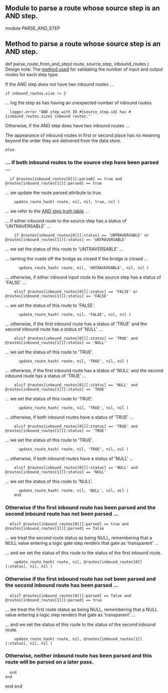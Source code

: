 ## Module to parse a route whose source step is an AND step.

module PARSE_AND_STEP
## Method to parse a route whose source step is an AND step.

  def parse_route_from_and_step( route, source_step, inbound_routes )
Design note: The [method used](https://ukparliament.github.io/ontologies/procedure/flowcharts/meta/design-notes/#validating-inputs-and-outputs-to-steps) for validating the number of input and output routes for each step type.

If the AND step does not have two inbound routes ...

    if inbound_routes.size != 2
... log the step as has having an unexpected number of inbound routes.

      logger.error "AND step with ID #{source_step.id} has #{inbound_routes.size} inbound routes."
Otherwise, if the AND step does have two inbound routes ...

The appearance of inbound routes in first or second place has no meaning beyond the order they are delivered from the data store.

    else
### ... if both inbound routes to the source step have been parsed ...

      if @routes[inbound_routes[0]][:parsed] == true and @routes[inbound_routes[1]][:parsed] == true
... we update the route parsed attribute to true.

        update_route_hash( route, nil, nil, true, nil )
... we refer to the [AND step truth table](https://ukparliament.github.io/ontologies/procedure/flowcharts/meta/design-notes/#truth-table-and) ...

... if either inbound route to the source step has a status of 'UNTRAVERSABLE' ...

        if @routes[inbound_routes[0]][:status] == 'UNTRAVERSABLE' or @routes[inbound_routes[1]][:status] == 'UNTRAVERSABLE'
... we set the status of this route to 'UNTRAVERSABLE' ...

... tainting the roads off the bridge as closed if the bridge is closed ...

          update_route_hash( route, nil, 'UNTRAVERSABLE', nil, nil )
... otherwise, if either inbound input route to the source step has a status of 'FALSE' ...

        elsif @routes[inbound_routes[0]][:status] == 'FALSE' or @routes[inbound_routes[1]][:status] == 'FALSE'
... we set the status of this route to 'FALSE'.

          update_route_hash( route, nil, 'FALSE', nil, nil )
... otherwise, if the first inbound route has a status of 'TRUE' and the second inbound route has a status of 'NULL' ...

        elsif @routes[inbound_routes[0]][:status] == 'TRUE' and @routes[inbound_routes[1]][:status] == 'NULL'
... we set the status of this route to 'TRUE'.

          update_route_hash( route, nil, 'TRUE', nil, nil )
... otherwise, if the first inbound route has a status of 'NULL' and the second inbound route has a status of 'TRUE' ...

        elsif @routes[inbound_routes[0]][:status] == 'NULL' and @routes[inbound_routes[1]][:status] == 'TRUE'
... we set the status of this route to 'TRUE'.

          update_route_hash( route, nil, 'TRUE', nil, nil )
... otherwise, if both inbound routes have a status of 'TRUE' ...

        elsif @routes[inbound_routes[0]][:status] == 'TRUE' and @routes[inbound_routes[1]][:status] == 'TRUE'
... we set the status of this route to 'TRUE'.

          update_route_hash( route, nil, 'TRUE', nil, nil )
... otherwise, if both inbound routes have a status of 'NULL' ...

        elsif @routes[inbound_routes[0]][:status] == 'NULL' and @routes[inbound_routes[1]][:status] == 'NULL'
... we set the status of this route to 'NULL'.

          update_route_hash( route, nil, 'NULL', nil, nil )
        end
### Otherwise if the first inbound route has been parsed and the second inbound route has not been parsed ...

      elsif @routes[inbound_routes[0]][:parsed] == true and @routes[inbound_routes[1]][:parsed] == false
... we treat the second route status as being NULL, remembering that a NULL value entering a logic gate step renders that gate as 'transparent' ...

... and we set the status of this route to the status of the first inbound route.

        update_route_hash( route, nil, @routes[inbound_routes[0]][:status], nil, nil )
### Otherwise if the first inbound route has not been parsed and the second inbound route has been parsed ...

      elsif @routes[inbound_routes[0]][:parsed] == false and @routes[inbound_routes[1]][:parsed] == true
... we treat the first route status as being NULL, remembering that a NULL value entering a logic step renders that gate as 'transparent' ...

... and we set the status of this route to the status of the second inbound route.

        update_route_hash( route, nil, @routes[inbound_routes[1]][:status], nil, nil )
### Otherwise, neither inbound route has been parsed and this route will be parsed on a later pass.

      end
    end
  end
end